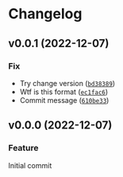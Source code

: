# Changelog

<!--next-version-placeholder-->

## v0.0.1 (2022-12-07)
### Fix
* Try change version ([`bd38389`](https://github.com/930913/ld2410-ble/commit/bd38389ffbe23ce3fbff09187a429db7e4b9f496))
* Wtf is this format ([`ec1fac6`](https://github.com/930913/ld2410-ble/commit/ec1fac63ed3541e14e07b7373eb9ccc9ff376e1b))
* Commit message ([`610be33`](https://github.com/930913/ld2410-ble/commit/610be33a12ebc791af0ce069dcc98686cf73087e))

## v0.0.0 (2022-12-07)
### Feature
Initial commit
